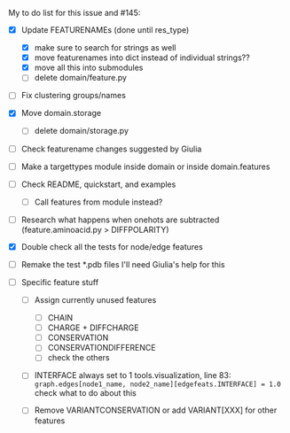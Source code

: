 My to do list for this issue and #145:

- [X] Update FEATURENAMEs (done until res_type)
    - [X] make sure to search for strings as well
    - [X] move featurenames into dict instead of individual strings??
    - [X] move all this into submodules
    - [ ] delete domain/feature.py

- [ ] Fix clustering groups/names

- [X] Move domain.storage
    - [ ] delete domain/storage.py

- [ ] Check featurename changes suggested by Giulia

- [ ] Make a targettypes module inside domain or inside domain.features

- [ ] Check README, quickstart, and examples
    - [ ] Call features from module instead?

- [ ] Research what happens when onehots are subtracted (feature.aminoacid.py > DIFFPOLARITY)

- [X] Double check all the tests for node/edge features

- [ ] Remake the test *.pdb files
    I'll need Giulia's help for this

- [ ] Specific feature stuff
    - [ ] Assign currently unused features
        - [ ] CHAIN
        - [ ] CHARGE + DIFFCHARGE
        - [ ] CONSERVATION
        - [ ] CONSERVATIONDIFFERENCE
        - [ ] check the others
    - [ ] INTERFACE always set to 1
        tools.visualization, line 83: `graph.edges[node1_name, node2_name][edgefeats.INTERFACE] = 1.0`
        check what to do about this 
    - [ ] Remove VARIANTCONSERVATION or add VARIANT[XXX] for other features


